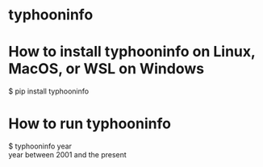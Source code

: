# typhooninfo

<h1>
  How to install typhooninfo on Linux, MacOS, or WSL on Windows
</h1>
$ pip install typhooninfo

<h1>
  How to run typhooninfo 
</h1>
$ typhooninfo year <br>
year between 2001 and the present
